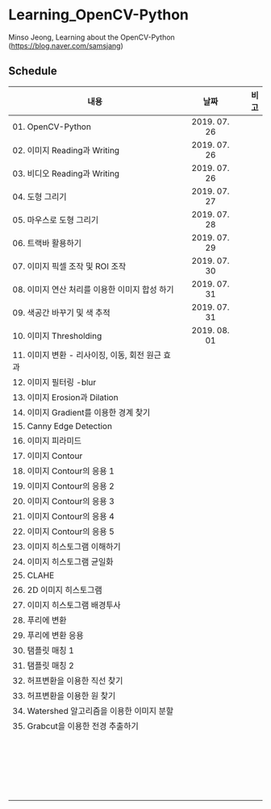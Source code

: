 # Learning_OpenCV-Python
Minso Jeong, Learning about the OpenCV-Python (https://blog.naver.com/samsjang)


## Schedule
|          내용         |   날짜     | 비고 |
| -------------------------------- |:---------------:|--------------------------:|
|01. OpenCV-Python | 2019. 07. 26 |
|02. 이미지 Reading과 Writing | 2019. 07. 26 |
|03. 비디오 Reading과 Writing | 2019. 07. 26 |
|04. 도형 그리기 | 2019. 07. 27 ||
|05. 마우스로 도형 그리기 | 2019. 07. 28||
|06. 트랙바 활용하기 | 2019. 07. 29 ||
|07. 이미지 픽셀 조작 및 ROI 조작 |2019. 07. 30||
|08. 이미지 연산 처리를 이용한 이미지 합성 하기 |2019. 07. 31||
|09. 색공간 바꾸기 및 색 추적 |2019. 07. 31||
|10. 이미지 Thresholding |2019. 08. 01||
|11. 이미지 변환 - 리사이징, 이동, 회전 원근 효과 |||
|12. 이미지 필터링 -blur |||
|13. 이미지 Erosion과 Dilation|||
|14. 이미지 Gradient를 이용한 경계 찾기 |||
|15. Canny Edge Detection|||
|16. 이미지 피라미드|||
|17. 이미지 Contour |||
|18. 이미지 Contour의 응용 1|||
|19. 이미지 Contour의 응용 2|||
|20. 이미지 Contour의 응용 3|||
|21. 이미지 Contour의 응용 4|||
|22. 이미지 Contour의 응용 5|||
|23. 이미지 히스토그램 이해하기|||
|24. 이미지 히스토그램 균일화|||
|25. CLAHE|||
|26. 2D 이미지 히스토그램 |||
|27. 이미지 히스토그램 배경투사|||
|28. 푸리에 변환|||
|29. 푸리에 변환 응용|||
|30. 탬플릿 매칭 1|||
|31. 탬플릿 매칭 2|||
|32. 허프변환을 이용한 직선 찾기 |||
|33. 허프변환을 이용한 원 찾기 |||
|34. Watershed 알고리즘을 이용한 이미지 분할 |||
|35. Grabcut을 이용한 전경 추출하기 |||
||||
||||
||||
||||
||||
||||
||||
||||
||||
||||
||||
||||
||||
||||
||||
||||
||||
||||
||||
||||
||||
||||
